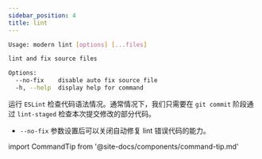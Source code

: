 ```yaml
---
sidebar_position: 4
title: lint
---
```


```bash
Usage: modern lint [options] [...files]

lint and fix source files

Options:
  --no-fix    disable auto fix source file
  -h, --help  display help for command
```

运行 `ESLint` 检查代码语法情况。通常情况下，我们只需要在 `git commit` 阶段通过 `lint-staged` 检查本次提交修改的部分代码。

* `--no-fix` 参数设置后可以关闭自动修复 lint 错误代码的能力。

import CommandTip from '@site-docs/components/command-tip.md'

<CommandTip />
